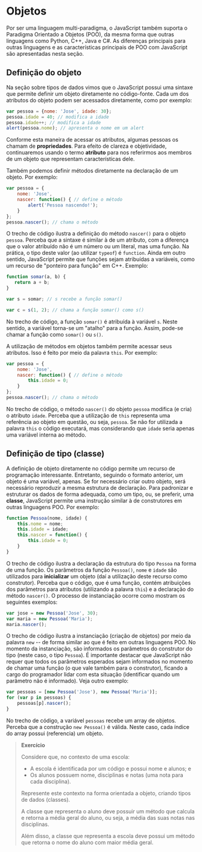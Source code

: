 # Objetos

Por ser uma linguagem multi-paradigma, o JavaScript também suporta o Paradigma Orientado a Objetos \(POO\), da mesma forma que outras linguagens como Python, C++, Java e C\#. As diferenças principais para outras linguagens e as características principais de POO com JavaScript são apresentadas nesta seção.

## Definição do objeto

Na seção sobre tipos de dados vimos que o JavaScript possui uma sintaxe que permite definir um objeto diretamente no código-fonte. Cada um dos atributos do objeto podem ser acessados diretamente, como por exemplo:

```javascript
var pessoa = {nome: 'Jose', idade: 30};
pessoa.idade = 40; // modifica a idade
pessoa.idade++; // modifica a idade
alert(pessoa.nome); // apresenta o nome em um alert
```

Conforme esta maneira de acessar os atributos, algumas pessoas os chamam de **propriedades**. Para efeito de clareza e objetividade, continuaremos usando o termo **atributo** para nos referirmos aos membros de um objeto que representam características dele.

Também podemos definir métodos diretamente na declaração de um objeto. Por exemplo:

```javascript
var pessoa = {
    nome: 'Jose',
    nascer: function() { // define o método
        alert('Pessoa nascendo!');
    }
};
pessoa.nascer(); // chama o método
```

O trecho de código ilustra a definição do método `nascer()` para o objeto `pessoa`. Perceba que a sintaxe é similar à de um atributo, com a diferença que o valor atribuído não é um número ou um literal, mas uma função. Na prática, o tipo deste valor \(ao utilizar `typeof`\) é `function`. Ainda em outro sentido, JavaScript permite que funções sejam atribuídas a variáveis, como um recurso de "ponteiro para função" em C++. Exemplo:

```javascript
function somar(a, b) {
   return a + b;
}

var s = somar; // s recebe a função somar()

var c = s(1, 2); // chama a função somar() como s()
```

No trecho de código, a função `somar()` é atribuída à variável `s`. Neste sentido, a variável torna-se um "atalho" para a função. Assim, pode-se chamar a função como `somar()` ou `s()`.

A utilização de métodos em objetos também permite acessar seus atributos. Isso é feito por meio da palavra `this`. Por exemplo:

```javascript
var pessoa = {
    nome: 'Jose',
    nascer: function() { // define o método
        this.idade = 0;
    }
};
pessoa.nascer(); // chama o método
```

No trecho de código, o método `nascer()` do objeto `pessoa` modifica \(e cria\) o atributo `idade`. Perceba que a utilização de `this` representa uma referência ao objeto em questão, ou seja, `pessoa`. Se não for utilizada a palavra `this` o código executará, mas considerando que `idade` seria apenas uma variável interna ao método.

## Definição de tipo \(classe\)

A definição de objeto diretamente no código permite um recurso de programação interessante. Entretanto, seguindo o formato anterior, um objeto é uma variável, apenas. Se for necessário criar outro objeto, será necessário reproduzir a mesma estrutura de declaração. Para padronizar e estruturar os dados de forma adequada, como um tipo, ou, se preferir, uma **classe**, JavaScript permite uma instrução similar à de construtores em outras linguagens POO. Por exemplo:

```javascript
function Pessoa(nome, idade) {
    this.nome = nome;
    this.idade = idade;
    this.nascer = function() {
        this.idade = 0;
    }
}
```

O trecho de código ilustra a declaração da estrutura do tipo `Pessoa` na forma de uma função. Os parâmetros da função `Pessoa()`, `nome` e `idade` são utilizados para **inicializar** um objeto \(daí a utilização deste recurso como construtor\). Perceba que o código, que é uma função, contém atribuições dos parâmetros para atributos \(utilizando a palavra `this`\) e a declaração do método `nascer()`. O processo de instanciação ocorre como mostram os seguintes exemplos:

```javascript
var jose = new Pessoa('Jose', 30);
var maria = new Pessoa('Maria');
maria.nascer();
```

O trecho de código ilustra a instanciação \(criação de objetos\) por meio da palavra `new` -- de forma similar ao que é feito em outras linguagens POO. No momento da instanciação, são informados os parâmetros do construtor do tipo \(neste caso, o tipo `Pessoa`\). É importante destacar que JavaScript não requer que todos os parâmetros esperados sejam informados no momento de chamar uma função \(o que vale também para o construtor\), ficando a cargo do programador lidar com esta situação \(identificar quando um parâmetro não é informado\). Veja outro exemplo:

```javascript
var pessoas = [new Pessoa('Jose'), new Pessoa('Maria')];
for (var p in pessoas) {
    pessoas[p].nascer();
}
```

No trecho de código, a variável `pessoas` recebe um array de objetos. Perceba que a construção `new Pessoa()` é válida. Neste caso, cada índice do array possui \(referencia\) um objeto.

> **Exercício**
>
> Considere que, no contexto de uma escola:
>
> * A escola é identificada por um código e possui nome e alunos; e
> * Os alunos possuem nome, disciplinas e notas \(uma nota para cada disciplina\).
>
> Represente este contexto na forma orientada a objeto, criando tipos de dados \(classes\).
>
> A classe que representa o aluno deve possuir um método que calcula e retorna a média geral do aluno, ou seja, a média das suas notas nas disciplinas.
>
> Além disso, a classe que representa a escola deve possui um método que retorna o nome do aluno com maior média geral.




